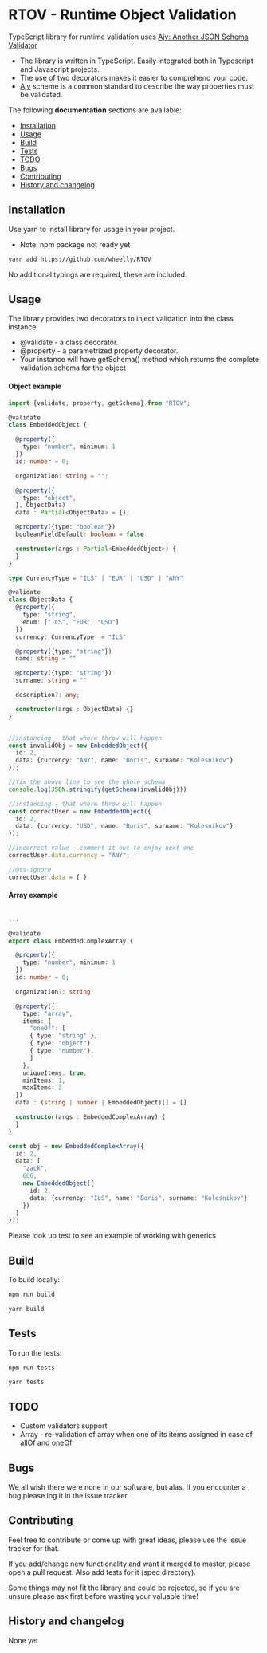 # RTOV - Runtime Object Validation

TypeScript library for runtime validation uses [Ajv: Another JSON Schema Validator](https://www.npmjs.com/package/ajv)

* The library is written in TypeScript. Easily integrated both in Typescript and Javascript projects.
* The use of two decorators makes it easier to comprehend your code.
* [Ajv]((https://www.npmjs.com/package/ajv)) scheme is a common standard to describe the way properties must be validated.   

The following **documentation** sections are available:
* [Installation](#installation)
* [Usage](#usage)
* [Build](#build)
* [Tests](#tests)
* [TODO](#TODO)
* [Bugs](#bugs)
* [Contributing](#contributing)
* [History and changelog](#history-and-changelog)


## Installation

<!--
Use npm or yarn to install library for usage in your project.

```bash
yarn add ORTV
```

```bash
yarn add https://github.com/wheelly/RTOV
```

```bash
npm install ORTV
```
-->
Use yarn to install library for usage in your project.
* Note: npm package not ready yet
```bash
yarn add https://github.com/wheelly/RTOV
```

No additional typings are required, these are included.

## Usage

The library provides two decorators to inject validation into the class instance.

* @validate - a class decorator.
* @property - a parametrized property decorator.
* Your instance will have getSchema() method which returns the complete validation schema for the object

#### Object example

```typescript
import {validate, property, getSchema} from "RTOV";

@validate
class EmbeddedObject {

  @property({
    type: "number", minimum: 1
  })
  id: number = 0;

  organization: string = "";

  @property({
    type: "object",
  }, ObjectData)
  data : Partial<ObjectData> = {};

  @property({type: "boolean"})
  booleanFieldDefault: boolean = false

  constructor(args : Partial<EmbeddedObject>) {
  }
}

type CurrencyType = "ILS" | "EUR" | "USD" | "ANY"

@validate
class ObjectData {
  @property({
    type: "string",
    enum: ["ILS", "EUR", "USD"]
  })
  currency: CurrencyType  = "ILS"

  @property({type: "string"})
  name: string = ""

  @property({type: "string"})
  surname: string = ""

  description?: any;

  constructor(args : ObjectData) {}
}


//instancing - that where throw will happen
const invalidObj = new EmbeddedObject({
  id: 2,
  data: {currency: "ANY", name: "Boris", surname: "Kolesnikov"}
});

//fix the above line to see the whole schema
console.log(JSON.stringify(getSchema(invalidObj)))

//instancing - that where throw will happen
const correctUser = new EmbeddedObject({
  id: 2,
  data: {currency: "USD", name: "Boris", surname: "Kolesnikov"}
});

//incorrect value - comment it out to enjoy next one
correctUser.data.currency = "ANY";

//@ts-ignore
correctUser.data = { }
```

#### Array example

```typescript

...

@validate
export class EmbeddedComplexArray {

  @property({
    type: "number", minimum: 1
  })
  id: number = 0;

  organization?: string;

  @property({
    type: "array",
    items: {
      "oneOf": [
      { type: "string" },
      { type: "object"},
      { type: "number"},
      ]
    },
    uniqueItems: true,
    minItems: 1,
    maxItems: 3
  })
  data : (string | number | EmbeddedObject)[] = []

  constructor(args : EmbeddedComplexArray) {
  }
}

const obj = new EmbeddedComplexArray({
  id: 2,
  data: [
    "zack",
    666,
    new EmbeddedObject({
      id: 2,
      data: {currency: "ILS", name: "Boris", surname: "Kolesnikov"}
    })
  ]
});
```

Please look up test to see an example of working with generics

## Build

To build locally:

```bash
npm run build
```

```bash
yarn build
```

## Tests

To run the tests:

```bash
npm run tests
```

```bash
yarn tests
```

## TODO

* Custom validators support
* Array - re-validation of array when one of its items assigned in case of allOf and oneOf

## Bugs

We all wish there were none in our software, but alas. If you encounter a bug please log it in the issue tracker.

## Contributing

Feel free to contribute or come up with great ideas, please use the issue tracker for that.

If you add/change new functionality and want it merged to master, please open a pull request. Also add tests for it (spec directory).

Some things may not fit the library and could be rejected, so if you are unsure please ask first before wasting your valuable time!

## History and changelog

None yet